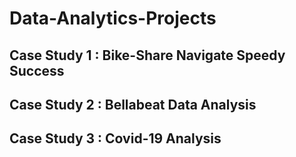 # Data-Analytics-Projects

## Case Study 1 : Bike-Share Navigate Speedy Success

## Case Study 2 : Bellabeat Data Analysis

## Case Study 3 : Covid-19 Analysis
